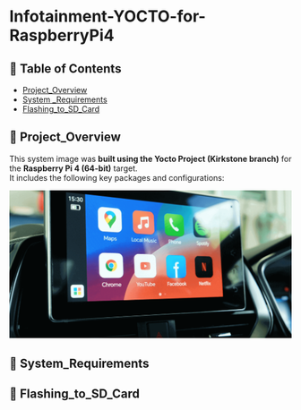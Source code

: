 # Infotainment-YOCTO-for-RaspberryPi4
## 📑 Table of Contents
- [Project_Overview](#project_overview)
- [System _Requirements](#system_requirements)
- [Flashing_to_SD_Card](#Flashing_to_SD_Card)

## 🧩 Project_Overview
This system image was **built using the Yocto Project (Kirkstone branch)** for the **Raspberry Pi 4 (64-bit)** target.  
It includes the following key packages and configurations:

<img src= "https://github.com/HESHAM47GAMAL/Infotainment-YOCTO-for-RaspberryPi4/blob/main/1.Infotainment_System.png">


## 🧠 System_Requirements

## 💾 Flashing_to_SD_Card
